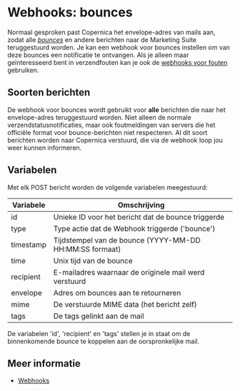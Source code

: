# Webhooks: bounces

Normaal gesproken past Copernica het envelope-adres van mails aan,
zodat alle [*bounces*](./bounces) en andere berichten naar de Marketing Suite 
teruggestuurd worden. Je kan een webhook voor bounces instellen 
om van deze bounces een notificatie te ontvangen. Als je alleen maar 
geïnteresseerd bent in verzendfouten kan je ook de 
[webhooks voor fouten](webhook-failures) gebruiken.

## Soorten berichten

De webhook voor bounces wordt gebruikt voor **alle** berichten die 
naar het envelope-adres teruggestuurd worden.
Niet alleen de normale verzendstatusnotificaties, maar ook foutmeldingen
van servers die het officiële format voor bounce-berichten niet respecteren.
Al dit soort berichten worden naar Copernica verstuurd, die 
via de webhook loop jou weer kunnen informeren.

## Variabelen

Met elk POST bericht worden de volgende variabelen meegestuurd:

| Variabele  | Omschrijving                                             |  
|------------|----------------------------------------------------------|
| id         | Unieke ID voor het bericht dat de bounce triggerde       |
| type       | Type actie dat de Webhook triggerde ('bounce')           |
| timestamp  | Tijdstempel van de bounce (YYYY-MM-DD HH:MM:SS formaat)  |
| time       | Unix tijd van de bounce                                  |
| recipient  | E-mailadres waarnaar de originele mail werd verstuurd    |
| envelope   | Adres om bounces aan te retourneren                      |
| mime       | De verstuurde MIME data (het bericht zelf)               |
| tags       | De tags gelinkt aan de mail                              |

De variabelen 'id', 'recipient' en 'tags' stellen je in staat om de
binnenkomende bounce te koppelen aan de oorspronkelijke mail.

## Meer informatie

* [Webhooks](./webhooks)

